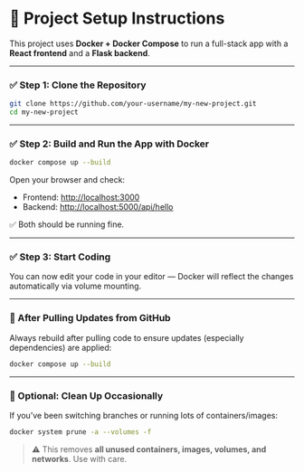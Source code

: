 
# 📘 Project Setup Instructions

This project uses **Docker + Docker Compose** to run a full-stack app with a **React frontend** and a **Flask backend**.

---

### ✅ Step 1: Clone the Repository

```bash
git clone https://github.com/your-username/my-new-project.git
cd my-new-project
```

---

### ✅ Step 2: Build and Run the App with Docker

```bash
docker compose up --build
```

Open your browser and check:

- Frontend: [http://localhost:3000](http://localhost:3000)
- Backend: [http://localhost:5000/api/hello](http://localhost:5000/api/hello)

✅ Both should be running fine.

---

### ✅ Step 3: Start Coding

You can now edit your code in your editor — Docker will reflect the changes automatically via volume mounting.

---

### 🔁 After Pulling Updates from GitHub

Always rebuild after pulling code to ensure updates (especially dependencies) are applied:

```bash
docker compose up --build
```

---

### 🧼 Optional: Clean Up Occasionally

If you’ve been switching branches or running lots of containers/images:

```bash
docker system prune -a --volumes -f
```

> ⚠️ This removes **all unused containers, images, volumes, and networks**. Use with care.
